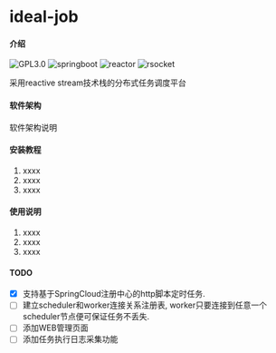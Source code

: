 # ideal-job

#### 介绍

![GPL3.0](https://img.shields.io/badge/License-GPL%203.0-blue.svg?longCache=true&style=flat-square)
![springboot](https://img.shields.io/badge/Spring%20Boot-2.3.3-yellow.svg?style=flat-square)
![reactor](https://img.shields.io/badge/Project%20Reactor-Dysprosium%20SR11-orange.svg?longCache=true&style=flat-square)
![rsocket](https://img.shields.io/badge/RSocket-1.0.2-brightgreen.svg?longCache=true&style=flat-square)


采用reactive stream技术栈的分布式任务调度平台

#### 软件架构
软件架构说明


#### 安装教程

1.  xxxx
2.  xxxx
3.  xxxx

#### 使用说明

1.  xxxx
2.  xxxx
3.  xxxx

#### TODO

- [x] 支持基于SpringCloud注册中心的http脚本定时任务.
- [ ] 建立scheduler和worker连接关系注册表, worker只要连接到任意一个scheduler节点便可保证任务不丢失.
- [ ] 添加WEB管理页面
- [ ] 添加任务执行日志采集功能